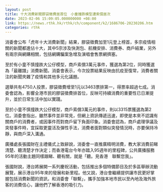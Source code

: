 ```yaml
---
layout: post
title: 十大消費新聞膠袋徵費居首位　小童撞跌模型遭索償居次
date: 2023-02-06 15:09:05.000000000 +08:00
link: https://news.rthk.hk/rthk/ch/component/k2/1686706-20230206.htm
categories: rthk
---
```


消委會公布「虎年十大消費新聞」結果，膠袋徵費加至1元登上榜首，多宗疫情相關的新聞都進佔十大，其中5宗涉及快測包、航機安排、消費券、商戶結業，另外有兩宗與網購相關，包括網購騙案急增及演唱會售票網擠塞。

至於有小童不慎撞跌大公仔模型，商戶索償3萬元事件，獲選為第2位，同時獲選為「最離譜」消費新聞。消委會表示，今次投票結果反映由抗疫至復常，消費者關注的新聞夾雜了疫情和其他多元化議題。

選舉共有4750人投票，膠袋徵費增至1元以3463票排第一，得票率超過七成。消委會認為，影響全港市民的膠袋徵費排首位，反映可持續消費的重要性已日漸提升，並於日常生活中加以實踐。

至於小童不慎撞跌大公仔模型，商戶索償3萬元的事件，則以3315票獲選為第2位。消委會指出，雖然事件並非常見，但網上資訊傳遞迅速，即使是本來不認識有關商戶的消費者，或因事件而對商戶留下負面印象。消委會認為，商戶處理爭議及突發事件時，宜採取更靈活及彈性手法，消費者面對類似突發情況時，亦要保持冷靜，與商戶深入溝通。

廣播處長張國財在主禮儀式上致辭說，消委會一直推廣精明消費，教大家消費前睇清楚、聽清楚才作決定；而香港電台今年亦踏入95週年的里程碑，公共廣播服務95年的活動主題同樣跟睇、聽有關，就是「聽。見香港　聯繫您我」。

張國財說，港台將展開一系列慶祝活動，包括推出多個特備節目及於多區舉辦流動展覽，展示港台95年來的發展和新里程。他又說，港台會繼續提供讓市民更好掌握包括消費新聞的資訊，和消委會「聯繫」，攜手加強本地市民以至內地及海外旅客的消費信心，讓他們了解香港的吸引力。
